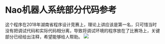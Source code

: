 # Nao机器人系统部分代码参考
这个程序在2018年湖南省程序设计竞赛上，理论上讲应该是第一名，只可惜当时没有把调试代码和实际代码相分离，导致将调试环境的程序放在了比赛场上，关键部分已经给出注释，希望能够给人帮助。
![](https://github.com/bitbitluo/Nao/blob/master/IMG_20180713_162024.jpg)
